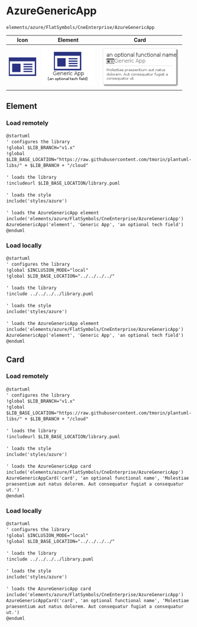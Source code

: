 # AzureGenericApp
```text
elements/azure/FlatSymbols/CneEnterprise/AzureGenericApp
```
| Icon | Element | Card |
| :-: | :-: | --- |
| ![AzureGenericApp icon](../../../../icons/azure/FlatSymbols/CneEnterprise/AzureGenericApp.png) | ![AzureGenericApp element](AzureGenericApp.element.png) | ![AzureGenericApp card](AzureGenericApp.card.png) |
## Element
### Load remotely
```plantuml
@startuml
' configures the library
!global $LIB_BRANCH="v1.x"
!global $LIB_BASE_LOCATION="https://raw.githubusercontent.com/tmorin/plantuml-libs/" + $LIB_BRANCH + "/cloud"

' loads the library
!includeurl $LIB_BASE_LOCATION/library.puml

' loads the style
include('styles/azure')

' loads the AzureGenericApp element
include('elements/azure/FlatSymbols/CneEnterprise/AzureGenericApp')
AzureGenericApp('element', 'Generic App', 'an optional tech field')
@enduml
```
### Load locally
```plantuml
@startuml
' configures the library
!global $INCLUSION_MODE="local"
!global $LIB_BASE_LOCATION="../../../../"

' loads the library
!include ../../../../library.puml

' loads the style
include('styles/azure')

' loads the AzureGenericApp element
include('elements/azure/FlatSymbols/CneEnterprise/AzureGenericApp')
AzureGenericApp('element', 'Generic App', 'an optional tech field')
@enduml
```
## Card
### Load remotely
```plantuml
@startuml
' configures the library
!global $LIB_BRANCH="v1.x"
!global $LIB_BASE_LOCATION="https://raw.githubusercontent.com/tmorin/plantuml-libs/" + $LIB_BRANCH + "/cloud"

' loads the library
!includeurl $LIB_BASE_LOCATION/library.puml

' loads the style
include('styles/azure')

' loads the AzureGenericApp card
include('elements/azure/FlatSymbols/CneEnterprise/AzureGenericApp')
AzureGenericAppCard('card', 'an optional functional name', 'Molestiae praesentium aut natus dolorem. Aut consequatur fugiat a consequatur ut.')
@enduml
```
### Load locally
```plantuml
@startuml
' configures the library
!global $INCLUSION_MODE="local"
!global $LIB_BASE_LOCATION="../../../../"

' loads the library
!include ../../../../library.puml

' loads the style
include('styles/azure')

' loads the AzureGenericApp card
include('elements/azure/FlatSymbols/CneEnterprise/AzureGenericApp')
AzureGenericAppCard('card', 'an optional functional name', 'Molestiae praesentium aut natus dolorem. Aut consequatur fugiat a consequatur ut.')
@enduml
```
